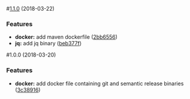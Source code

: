 <a name="1.1.0"></a>
#[1.1.0](https://github.com/lsneucamp/docker-semantic-release/branches/compare/1.0.0..1.1.0) (2018-03-22)


### Features

* **docker:** add maven dockerfile ([2bb6556](https://github.com/lsneucamp/docker-semantic-release/commit/2bb6556))
* **jq:** add jq binary ([beb377f](https://github.com/lsneucamp/docker-semantic-release/commit/beb377f))

<a name="1.0.0"></a>
#1.0.0 (2018-03-20)


### Features

* **docker:** add docker file containing git and semantic release binaries ([3c38916](https://github.com/lsneucamp/docker-semantic-release/commit/3c38916))
